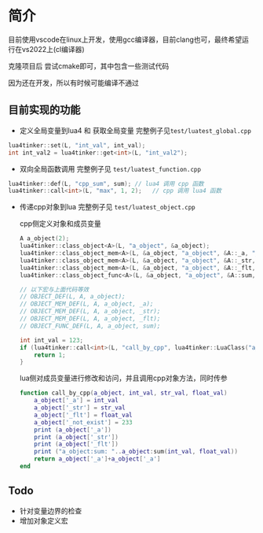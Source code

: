 # 简介

目前使用vscode在linux上开发，使用gcc编译器，目前clang也可，最终希望运行在vs2022上(cl编译器)

克隆项目后 尝试cmake即可，其中包含一些测试代码

因为还在开发，所以有时候可能编译不通过

## 目前实现的功能

+ 定义全局变量到lua4 和 获取全局变量 完整例子见`test/luatest_global.cpp`

```cpp
lua4tinker::set(L, "int_val", int_val);
int int_val2 = lua4tinker::get<int>(L, "int_val2");
```

+ 双向全局函数调用 完整例子见 `test/luatest_function.cpp`

```cpp
lua4tinker::def(L, "cpp_sum", sum); // lua4 调用 cpp 函数
lua4tinker::call<int>(L, "max", 1, 2);   // cpp 调用 lua4 函数
```

+ 传递cpp对象到lua 完整例子见 `test/luatest_object.cpp`

    cpp侧定义对象和成员变量

    ```cpp
    A a_object(2);
    lua4tinker::class_object<A>(L, "a_object", &a_object);
    lua4tinker::class_object_mem<A>(L, &a_object, "a_object", &A::_a, "_a");
    lua4tinker::class_object_mem<A>(L, &a_object, "a_object", &A::_str, "_str");
    lua4tinker::class_object_mem<A>(L, &a_object, "a_object", &A::_flt, "_flt");
    lua4tinker::class_object_func<A>(L, &a_object, "a_object", &A::sum, "sum");

    // 以下宏与上面代码等效
    // OBJECT_DEF(L, A, a_object);
    // OBJECT_MEM_DEF(L, A, a_object, _a);
    // OBJECT_MEM_DEF(L, A, a_object, _str);
    // OBJECT_MEM_DEF(L, A, a_object, _flt);
    // OBJECT_FUNC_DEF(L, A, a_object, sum);

    int int_val = 123;
    if (lua4tinker::call<int>(L, "call_by_cpp", lua4tinker::LuaClass("a_object"), int_val, string("Hello, Object!"), 233.233) != int_val*2) {
        return 1;
    }
    ```

    lua侧对成员变量进行修改和访问，并且调用cpp对象方法，同时传参

    ```lua
    function call_by_cpp(a_object, int_val, str_val, float_val)
        a_object['_a'] = int_val
        a_object['_str'] = str_val
        a_object['_flt'] = float_val
        a_object['_not_exist'] = 233
        print (a_object['_a'])
        print (a_object['_str'])
        print (a_object['_flt'])
        print ("a_object:sum: "..a_object:sum(int_val, float_val))
        return a_object['_a']+a_object['_a']
    end
    ```

## Todo

+ 针对变量边界的检查
+ 增加对象定义宏
